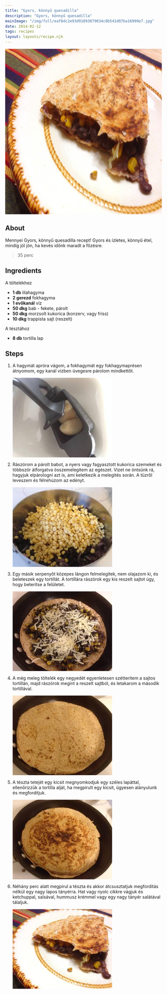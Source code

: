 ```yaml
---
title: "Gyors, könnyű quesadilla"
description: "Gyors, könnyű quesadilla"
mainImage: "/img/full/eaf8dc2e93d91893079034c0b541d07ba16999e7.jpg"
date: 2014-02-12
tags: recipes
layout: layouts/recipe.njk
---
```

                            
<p align="center"><a href="https://cookpad.com/hu/receptek/1925451-gyors-konnyu-quesadilla" rel="Recipe source page"><img width="751" height="532" src="/img/full/eaf8dc2e93d91893079034c0b541d07ba16999e7.jpg"/></a></p>

## About
Mennyei Gyors, könnyű quesadilla recept! Gyors és ízletes, könnyű étel, mindíg jól jön, ha kevés időnk maradt a főzésre.

> 35 perc 

## Ingredients

A töltelékhez
* **1 db** lilahagyma
* **2 gerezd** fokhagyma
* **1 evőkanál** víz
* **50 dkg** bab - fekete, párolt
* **50 dkg** morzsolt kukorica (konzerv, vagy friss)
* **10 dkg** trappista sajt (reszelt)

A tésztához
* **8 db** tortilla lap

## Steps

1. A hagymát apróra vágom, a fokhagymát egy fokhagymaprésen átnyomom, egy kanál vizben üvegesre párolom mindkettőt.
 
    <p><img width="320" height="256" align="left" src="/img/full/0d4094621ab74d6e6ac5bcf9999fe72fa0e3d893.jpg"/></p><div style="clear: both"/>

2. Rászórom a párolt babot, a nyers vagy fagyasztott kukorica szemeket és többször átforgatva összemelegitem az egészet. Vizet ne öntsünk rá, hagyjuk elpárologni azt is, ami keletkezik a melegités során. A tüzről leveszem és félrehúzom az edényt.
 
    <p><img width="320" height="256" align="left" src="/img/full/bcce3e6012d983e235d2b1c7d04c7f635f4d95ae.jpg"/></p><div style="clear: both"/>

3. Egy másik serpenyőt közepes lángon felmelegitek, nem olajazom ki, és beleteszek egy tortillát. A tortillára rászórok egy kis reszelt sajtot úgy, hogy beterítse a felületet.
 
    <p><img width="320" height="256" align="left" src="/img/full/48b2979bf33f4deb0ced82f6d871e0521da31b05.jpg"/></p><div style="clear: both"/>

4. A még meleg töltelék egy negyedét egyenletesen szétteritem a sajtos tortillán, majd rászórok megint a reszelt sajtból, és letakarom a második tortillával.
 
    <p><img width="320" height="256" align="left" src="/img/full/32b6987e101bbbb70bb2e9f8c53401f0248e38f6.jpg"/></p><div style="clear: both"/>

5. A tészta tetejét egy kicsit megnyomkodjuk egy széles lapáttal, ellenőrizzük a tortilla alját, ha megpirult egy kicsit, ügyesen alányulunk és megforditjuk.
 
    <p><img width="320" height="256" align="left" src="/img/full/0aca5bf8e2dc682baa43c19816f23fea4eece623.jpg"/></p><div style="clear: both"/>

6. Néhány perc alatt megpirul a tészta és akkor átcsusztatjuk megfordítás nélkül egy nagy lapos tányérra. Hat vagy nyolc cikkre vágjuk és ketchuppal, salsával, hummusz krémmel vagy egy nagy tányér salátával tálaljuk.
 
    <p><img width="320" height="256" align="left" src="/img/full/d341bef3ef452e388e512fff4a571475bee91a14.jpg"/></p><div style="clear: both"/>

